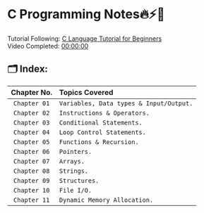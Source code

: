 # C Programming Notes🔥⚡📝

Tutorial Following: [C Language Tutorial for Beginners](https://youtu.be/irqbmMNs2Bo)
<br>
Video Completed: [00:00:00](https://youtu.be/irqbmMNs2Bo)

## 🗂️ Index:

| Chapter No.  | Topics Covered                          |
| :----------: | :-------------------------------------- |
| `Chapter 01` | `Variables, Data types & Input/Output.` |
| `Chapter 02` | `Instructions & Operators.`             |
| `Chapter 03` | `Conditional Statements.`               |
| `Chapter 04` | `Loop Control Statements.`              |
| `Chapter 05` | `Functions & Recursion.`                |
| `Chapter 06` | `Pointers.`                             |
| `Chapter 07` | `Arrays.`                               |
| `Chapter 08` | `Strings.`                              |
| `Chapter 09` | `Structures.`                           |
| `Chapter 10` | `File I/O.`                             |
| `Chapter 11` | `Dynamic Memory Allocation.`            |
